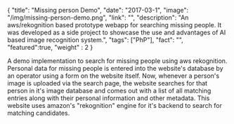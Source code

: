 {
  "title": "Missing person Demo",
  "date": "2017-03-1",
  "image": "/img/missing-person-demo.png",
  "link": "",
  "description": "An aws/rekognition based prototype webapp for searching missing people. It was developed as a side project to showcase the use and advantages of AI based image recognition system.",
  "tags": ["PhP"],
  "fact": "",
  "featured":true,
  "weight" : 2
}

A demo implementation to search for missing people using aws rekognition. Personal data for missing people is entered into the website's database by an operator using a form on the website itself. Now, whenever a person's image is uploaded via the search page, the website searches for that person in it's image database and comes out with a list of all matching entries along with their personal information and other metadata. This website uses amazon's "rekognition" engine for it's backend to search for matching candidates.

